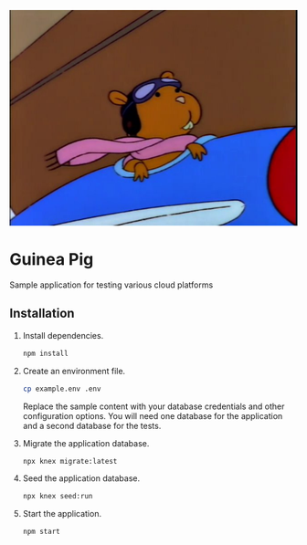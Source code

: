 <p style="text-align:center">
  <img src="./guinea-pig.jpg" alt="Technically it's suppossed to be a hamster sitting in a little airplane. From The Simpsons episode 'Duffless'" />
</p>

# Guinea Pig

Sample application for testing various cloud platforms

## Installation

 1. Install dependencies.

    ```sh
    npm install
    ```

 2. Create an environment file.

    ```sh
    cp example.env .env
    ```
    Replace the sample content with your database credentials and other
    configuration options. You will need one database for the application and a
    second database for the tests.

 3. Migrate the application database.

    ```sh
    npx knex migrate:latest
    ```

 4. Seed the application database.

    ```sh
    npx knex seed:run
    ```

 5. Start the application.

    ```sh
    npm start
    ```
